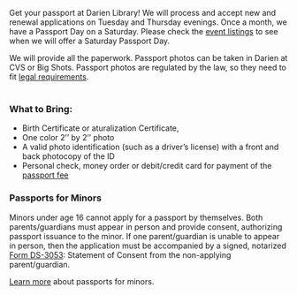 <div class="row margin-bottom-30">

<div class="col-md-6">

Get your passport at Darien Library! We will process and accept new and renewal applications on Tuesday and Thursday evenings. Once a month, we have a Passport Day on a Saturday. Please check the [event listings](/link-needed "Event listings") to see when we will offer a Saturday Passport Day. 

We will provide all the paperwork. Passport photos can be taken in Darien at CVS or Big Shots. Passport photos are regulated by the law, so they need to fit [legal requirements](http://travel.state.gov/content/passports/english/passports/photos/photos.html "Information about Passport Photos"). 
<br />
<br />

### What to Bring: 
* Birth Certificate or aturalization Certificate,
* One color 2’’ by 2’’ photo
* A valid photo identification (such as a driver’s license) with a front and back photocopy of the ID
* Personal check, money order or debit/credit card for payment of the [passport fee](https://travel.state.gov/content/passports/en/passports/information/fees.html "Passport Fee")

</div>
<div class="col-md-6">

### Passports for Minors
Minors under age 16 cannot apply for a passport by themselves. Both parents/guardians must appear in person and provide consent, authorizing passport issuance to the minor. If one parent/guardian is unable to appear in person, then the application must be accompanied by a signed, notarized [Form DS-3053](http://www.state.gov/documents/organization/212243.pdf "Form DS-3053"): Statement of Consent from the non-applying parent/guardian. 

[Learn more](http://travel.state.gov/content/passports/english/passports/under-16.html "Passports for Minors") about passports for minors.

</div>
</div>